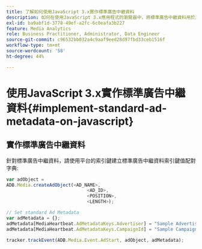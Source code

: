 ```yaml
---
title: 了解如何使用JavaScript 3.x實作標準廣告中繼資料
description: 如何在使用JavaScript 3.x應用程式的瀏覽器中，將標準廣告中繼資料用於廣告追蹤。
exl-id: ba9abf1d-3778-49ef-a2fc-6c0eafa3b227
feature: Media Analytics
role: Business Practitioner, Administrator, Data Engineer
source-git-commit: c96532bb032a4c9aaf9eed28d97fbd33ceb1516f
workflow-type: tm+mt
source-wordcount: '58'
ht-degree: 44%

---
```


# 使用JavaScript 3.x實作標準廣告中繼資料{#implement-standard-ad-metadata-on-javascript}

## 實作標準廣告中繼資料

針對標準廣告中繼資料，請使用平台的索引鍵建立標準廣告中繼資料索引鍵值配對字典:

```js
var adObject =
ADB.Media.createAdObject(<AD_NAME>,
                              <AD_ID>,
                              <POSITION>,
                              <LENGTH>);

// Set standard Ad Metadata
var adMetadata = {};
adMetadata[MediaHeartbeat.AdMetadataKeys.Advertiser] = "Sample Advertiser";
adMetadata[MediaHeartbeat.AdMetadataKeys.CampaignId] = "Sample Campaign";

tracker.trackEvent(ADB.Media.Event.AdStart, adObject, adMetadata);
```

